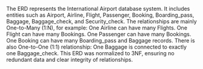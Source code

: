 The ERD represents the International Airport database system. It includes entities such as Airport, Airline, Flight, Passenger, Booking, Boarding_pass, Baggage, Baggage_check, and Security_check.
The relationships are mainly One-to-Many (1:N), for example:
One Airline can have many Flights.
One Flight can have many Bookings.
One Passenger can have many Bookings.
One Booking can have many Boarding_pass and Baggage records.
There is also One-to-One (1:1) relationship:
One Baggage is connected to exactly one Baggage_check.
This ERD was normalized to 3NF, ensuring no redundant data and clear integrity of relationships.
